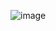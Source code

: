 ![image](https://github.com/Domisiaxa/goit-node-hw-01/assets/110849445/d7ce5535-ea31-49c0-83f3-2b9dc6f51bd3)
